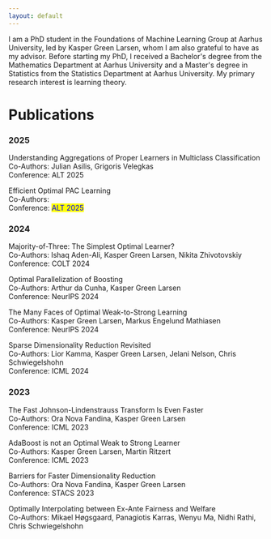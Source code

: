 ```yaml
---
layout: default
---
```


I am a PhD student in the Foundations of Machine Learning Group at Aarhus University, led by Kasper Green Larsen, whom I am also grateful to have as my advisor.
Before starting my PhD, I received a Bachelor's degree from the Mathematics Department at Aarhus University and a Master's degree in Statistics from the Statistics Department at Aarhus University.
My primary research interest is learning theory.



# Publications

### 2025

Understanding Aggregations of Proper Learners in Multiclass Classification\
Co-Authors: Julian Asilis, Grigoris Velegkas\
Conference: ALT 2025

Efficient Optimal PAC Learning\
Co-Authors: \
Conference: <span style="color:blue; background-color:yellow">ALT 2025</span>

### 2024

Majority-of-Three: The Simplest Optimal Learner?\
Co-Authors: Ishaq Aden-Ali, Kasper Green Larsen, Nikita Zhivotovskiy\
Conference: COLT 2024

Optimal Parallelization of Boosting\
Co-Authors: Arthur da Cunha, Kasper Green Larsen\
Conference: NeurIPS 2024

The Many Faces of Optimal Weak-to-Strong Learning\
Co-Authors: Kasper Green Larsen, Markus Engelund Mathiasen\
Conference: NeurIPS 2024

Sparse Dimensionality Reduction Revisited\
Co-Authors: Lior Kamma, Kasper Green Larsen, Jelani Nelson, Chris Schwiegelshohn\
Conference: ICML 2024


### 2023
The Fast Johnson-Lindenstrauss Transform Is Even Faster\
Co-Authors: Ora Nova Fandina, Kasper Green Larsen\
Conference: ICML 2023

AdaBoost is not an Optimal Weak to Strong Learner\
Co-Authors: Kasper Green Larsen, Martin Ritzert\
Conference: ICML 2023

Barriers for Faster Dimensionality Reduction\
Co-Authors: Ora Nova Fandina, Kasper Green Larsen\
Conference: STACS 2023

Optimally Interpolating between Ex-Ante Fairness and Welfare\
Co-Authors: Mikael Høgsgaard, Panagiotis Karras, Wenyu Ma, Nidhi Rathi, Chris Schwiegelshohn


